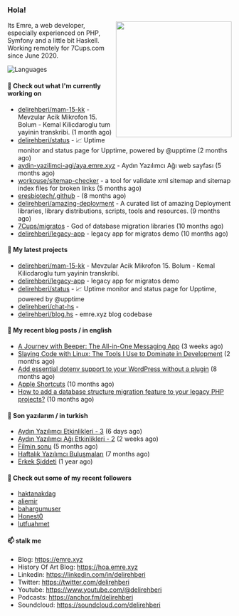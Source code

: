 <h3>Hola!</h3>
 

<img align="right" src="https://media.giphy.com/media/ZE6HYckyroMWwSp11C/giphy-downsized.gif" width="260">

Its Emre, a web developer, especially experienced on PHP, Symfony and a little bit Haskell. Working remotely for 7Cups.com since June 2020. 

![Languages](https://github-readme-stats.vercel.app/api/top-langs/?username=delirehberi&layout=compact)

#### 👷 Check out what I'm currently working on

- [delirehberi/mam-15-kk](https://github.com/delirehberi/mam-15-kk) - Mevzular Acik Mikrofon 15. Bolum - Kemal Kilicdaroglu tum yayinin transkribi.  (1 month ago)
- [delirehberi/status](https://github.com/delirehberi/status) - 📈 Uptime monitor and status page for Upptime, powered by @upptime (2 months ago)
- [aydin-yazilimci-agi/aya.emre.xyz](https://github.com/aydin-yazilimci-agi/aya.emre.xyz) - Aydın Yazılımcı Ağı web sayfası (5 months ago)
- [workouse/sitemap-checker](https://github.com/workouse/sitemap-checker) - a tool for validate xml sitemap and sitemap index files for broken links (5 months ago)
- [eresbiotech/.github](https://github.com/eresbiotech/.github) -  (8 months ago)
- [delirehberi/amazing-deployment](https://github.com/delirehberi/amazing-deployment) - A curated list of amazing Deployment libraries, library distributions, scripts, tools and resources. (9 months ago)
- [7Cups/migratos](https://github.com/7Cups/migratos) - God of database migration libraries (10 months ago)
- [delirehberi/legacy-app](https://github.com/delirehberi/legacy-app) - legacy app for migratos demo (10 months ago)

#### 🌱 My latest projects

- [delirehberi/mam-15-kk](https://github.com/delirehberi/mam-15-kk) - Mevzular Acik Mikrofon 15. Bolum - Kemal Kilicdaroglu tum yayinin transkribi. 
- [delirehberi/legacy-app](https://github.com/delirehberi/legacy-app) - legacy app for migratos demo
- [delirehberi/status](https://github.com/delirehberi/status) - 📈 Uptime monitor and status page for Upptime, powered by @upptime
- [delirehberi/chat-hs](https://github.com/delirehberi/chat-hs) - 
- [delirehberi/blog.hs](https://github.com/delirehberi/blog.hs) - emre.xyz blog codebase 

#### 📜 My recent blog posts / in english

- [A Journey with Beeper: The All-in-One Messaging App](https://emre.xyz/a-journey-with-beeper-the-all-in-one-messaging-app) (3 weeks ago)
- [Slaying Code with Linux: The Tools I Use to Dominate in Development](https://emre.xyz/slaying-code-with-linux-the-tools-i-use-to-dominate-in-development) (2 months ago)
- [Add essential dotenv support to your WordPress without a plugin](https://emre.xyz/add-essential-dotenv-support-to-your-wordpress-without-a-plugin) (8 months ago)
- [Apple Shortcuts](https://emre.xyz/apple-shortcuts) (10 months ago)
- [How to add a database structure migration feature to your legacy PHP projects?](https://emre.xyz/how-to-add-a-database-structure-migration-feature-to-your-legacy-php-projects) (10 months ago)

#### 📜 Son yazılarım / in turkish

- [Aydın Yazılımcı Etkinlikleri - 3](https://emre.xyz/aydin-yazilimci-etkinlikleri-3) (6 days ago)
- [Aydın Yazılımcı Ağı Etkinlikleri - 2](https://emre.xyz/aydin-yazilimci-agi-etkinlikleri) (2 weeks ago)
- [Filmin sonu](https://emre.xyz/filmin-sonu) (5 months ago)
- [Haftalık Yazılımcı Buluşmaları](https://emre.xyz/haftalik-yazilimci-bulusmalari) (7 months ago)
- [Erkek Şiddeti](https://emre.xyz/erkek-siddeti) (1 year ago)

#### 👯 Check out some of my recent followers

- [haktanakdag](https://github.com/haktanakdag)
- [aliemir](https://github.com/aliemir)
- [bahargumuser](https://github.com/bahargumuser)
- [Honest0](https://github.com/Honest0)
- [lutfuahmet](https://github.com/lutfuahmet)

#### 📫 stalk me

- Blog: https://emre.xyz
- History Of Art Blog: https://hoa.emre.xyz
- Linkedin: https://linkedin.com/in/delirehberi
- Twitter: https://twitter.com/delirehberi
- Youtube: https://www.youtube.com/@delirehberi
- Podcasts: https://anchor.fm/delirehberi
- Soundcloud: https://soundcloud.com/delirehberi


